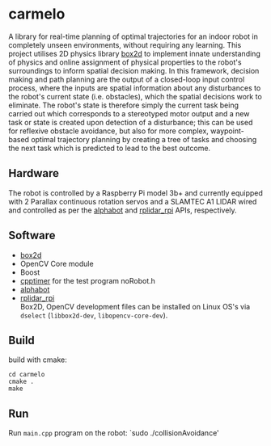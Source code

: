 # carmelo
 A library for real-time planning of optimal trajectories for an indoor robot in completely unseen environments, without requiring any learning. This project utilises 2D physics library [box2d](https://github.com/erincatto/box2d) to implement innate understanding of physics and online assignment of physical properties to the robot's surroundings to inform spatial decision making. In this framework, decision making and path planning are the output of a closed-loop input control process, where the inputs are spatial information about any disturbances to the robot's current state (i.e. obstacles), which the spatial decisions work to eliminate. The robot's state is therefore simply the current task being carried out which corresponds to a stereotyped motor output and a new task or state is created upon detection of a disturbance; this can be used for reflexive obstacle avoidance, but also for more complex, waypoint-based optimal trajectory planning by creating a tree of tasks and choosing the next task which is predicted to lead to the best outcome.
 
## Hardware
The robot is controlled by a Raspberry Pi model 3b+ and currently equipped with 2 Parallax continuous rotation servos and a SLAMTEC A1 LIDAR wired and controlled as per the [alphabot](https://github.com/berndporr/alphabot) and [rplidar_rpi](https://github.com/berndporr/rplidar_rpi) APIs, respectively.
 
## Software 
- [box2d](https://github.com/erincatto/box2d)
- OpenCV Core module
- Boost
- [cpptimer](https://github.com/berndporr/cppTimer) for the test program noRobot.h
- [alphabot](https://github.com/berndporr/alphabot)
- [rplidar_rpi](https://github.com/berndporr/rplidar_rpi)  
Box2D, OpenCV development files can be installed on Linux OS's via `dselect` (`libbox2d-dev`, `libopencv-core-dev`).

## Build
build with cmake:
```
cd carmelo
cmake .
make
```
## Run 
Run `main.cpp` program on the robot: `sudo ./collisionAvoidance'
